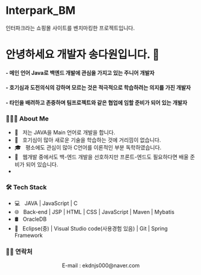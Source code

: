 # Interpark_BM
인터파크라는 쇼핑몰 사이트를 벤치마킹한 프로젝트입니다.


<h1> 안녕하세요 개발자 송다원입니다. 👋 </h1>
<h4> - 메인 언어 Java로 백엔드 개발에 관심을 가지고 있는 주니어 개발자 </h4>
<h4> - 호기심과 도전의식의 강하며 모르는 것은 적극적으로 학습하려는 의지를 가진 개발자 </h4>
<h4> - 타인을 배려하고 존중하며 팀프로젝트와 같은 협업에 임할 준비가 되어 있는 개발자 </h4>

<h3> 👨🏻‍💻 About Me </h3>

- 🌱 &nbsp; 저는 JAVA을 Main 언어로 개발을 합니다.
- 🤔 &nbsp; 호기심이 많아 새로운 기술을 학습하는 것에 거리낌이 없습니다.
- 🎓 &nbsp; 평소에도 관심이 많아 C언어를 이론적인 부분 독학하였습니다.
- 💼 &nbsp; 웹개발 중에서도 백-엔드 개발을 선호하지만 프론트-엔드도 필요하다면 배울 준비가 되어 있습니다.
- 
<h3>🛠 Tech Stack</h3>

- 💻 &nbsp; JAVA | JavaScript | C 
- 🌐 &nbsp; Back-end | JSP | HTML | CSS | JavaScript | Maven | Mybatis
- 🛢 &nbsp; OracleDB
- 🔧 &nbsp; Eclipse(중) | Visual Studio code(사용경험 있음) | Git | Spring Framework

<h3> 🤝🏻 연락처 </h3>

<p align="center">
E-mail : ekdnjs000@naver.com
</p>
